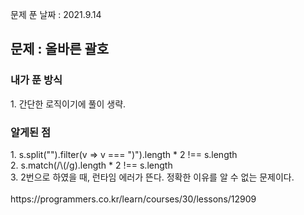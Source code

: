 문제 푼 날짜 : 2021.9.14

<h2>문제 : 올바른 괄호</h2>

<h3>내가 푼 방식</h3>
<div>1. 간단한 로직이기에 풀이 생략.</div>

<h3>알게된 점</h3>
<div>1. s.split("").filter(v => v === ")").length * 2 !== s.length</div>
<div>2. s.match(/\(/g).length * 2 !== s.length</div>
<div>3. 2번으로 하였을 때, 런타임 에러가 뜬다. 정확한 이유를 알 수 없는 문제이다.</div>

<br>
https://programmers.co.kr/learn/courses/30/lessons/12909